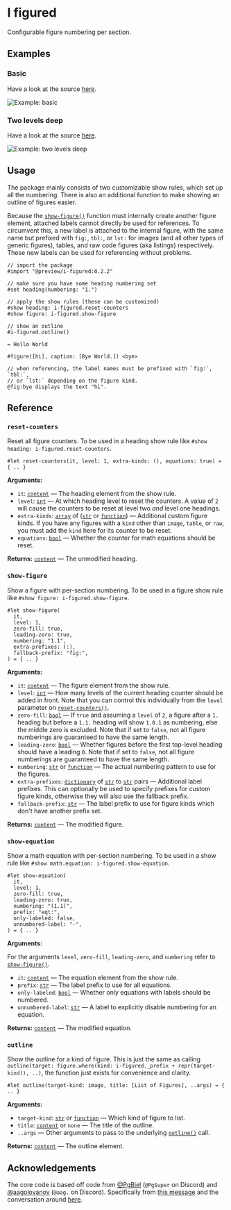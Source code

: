 # I figured

Configurable figure numbering per section.

## Examples

### Basic

Have a look at the source [here](./examples/basic.typ).

![Example: basic](./examples/basic.png)

### Two levels deep

Have a look at the source [here](./examples/level-two.typ).

![Example: two levels deep](./examples/level-two.png)

## Usage

The package mainly consists of two customizable show rules, which set up all the
numbering. There is also an additional function to make showing an outline of
figures easier.

Because the [`show-figure()`](#show-figure) function must internally create
another figure element, attached labels cannot directly be used for references.
To circumvent this, a new label is attached to the internal figure, with the
same name but prefixed with `fig:`, `tbl:`, or `lst:` for images (and all other
types of generic figures), tables, and raw code figures (aka listings)
respectively. These new labels can be used for referencing without problems.

```typ
// import the package
#import "@preview/i-figured:0.2.2"

// make sure you have some heading numbering set
#set heading(numbering: "1.")

// apply the show rules (these can be customized)
#show heading: i-figured.reset-counters
#show figure: i-figured.show-figure

// show an outline
#i-figured.outline()

= Hello World

#figure([hi], caption: [Bye World.]) <bye>

// when referencing, the label names must be prefixed with `fig:`, `tbl:`,
// or `lst:` depending on the figure kind.
@fig:bye displays the text "hi".
```

## Reference

### `reset-counters`

Reset all figure counters. To be used in a heading show rule like
`#show heading: i-figured.reset-counters`.

```typ
#let reset-counters(it, level: 1, extra-kinds: (), equations: true) = { .. }
```

**Arguments:**

- `it`: [`content`] &mdash; The heading element from the show rule.
- `level`: [`int`] &mdash; At which heading level to reset the counters. A value
  of `2` will cause the counters to be reset at level two _and_ level one
  headings.
- `extra-kinds`: [`array`] of ([`str`] or [`function`]) &mdash; Additional
  custom figure kinds. If you have any figures with a `kind` other than `image`,
  `table`, or `raw`, you must add the `kind` here for its counter to be reset.
- `equations`: [`bool`] &mdash; Whether the counter for math equations should be
  reset.

**Returns:** [`content`] &mdash; The unmodified heading.

### `show-figure`

Show a figure with per-section numbering. To be used in a figure show rule like
`#show figure: i-figured.show-figure`.

```typ
#let show-figure(
  it,
  level: 1,
  zero-fill: true,
  leading-zero: true,
  numbering: "1.1",
  extra-prefixes: (:),
  fallback-prefix: "fig:",
) = { .. }
```

**Arguments:**

- `it`: [`content`] &mdash; The figure element from the show rule.
- `level`: [`int`] &mdash; How many levels of the current heading counter should
  be added in front. Note that you can control this individually from the
  `level` parameter on [`reset-counters()`](#reset-counters).
- `zero-fill`: [`bool`] &mdash; If `true` and assuming a `level` of `2`, a
  figure after a `1.` heading but before a `1.1.` heading will show `1.0.1` as
  numbering, else the middle zero is excluded. Note that if set to `false`, not
  all figure numberings are guaranteed to have the same length.
- `leading-zero`: [`bool`] &mdash; Whether figures before the first top-level
  heading should have a leading `0`. Note that if set to `false`, not all figure
  numberings are guaranteed to have the same length.
- `numbering`: [`str`] or [`function`] &mdash; The actual numbering pattern to
  use for the figures.
- `extra-prefixes`: [`dictionary`] of [`str`] to [`str`] pairs &mdash;
  Additional label prefixes. This can optionally be used to specify prefixes for
  custom figure kinds, otherwise they will also use the fallback prefix.
- `fallback-prefix`: [`str`] &mdash; The label prefix to use for figure kinds
  which don't have another prefix set.

**Returns:** [`content`] &mdash; The modified figure.

### `show-equation`

Show a math equation with per-section numbering. To be used in a show rule like
`#show math.equation: i-figured.show-equation`.

```typ
#let show-equation(
  it,
  level: 1,
  zero-fill: true,
  leading-zero: true,
  numbering: "(1.1)",
  prefix: "eqt:",
  only-labeled: false,
  unnumbered-label: "-",
) = { .. }
```

**Arguments:**

For the arguments `level`, `zero-fill`, `leading-zero`, and `numbering` refer to
[`show-figure()`](#show-figure).

- `it`: [`content`] &mdash; The equation element from the show rule.
- `prefix`: [`str`] &mdash; The label prefix to use for all equations.
- `only-labeled`: [`bool`] &mdash; Whether only equations with labels should be
  numbered.
- `unnumbered-label`: [`str`] &mdash; A label to explicitly disable numbering
  for an equation.

**Returns:** [`content`] &mdash; The modified equation.

### `outline`

Show the outline for a kind of figure. This is just the same as calling
`outline(target: figure.where(kind: i-figured._prefix + repr(target-kind)), ..)`,
the function just exists for convenience and clarity.

```typ
#let outline(target-kind: image, title: [List of Figures], ..args) = { .. }
```

**Arguments:**

- `target-kind`: [`str`] or [`function`] &mdash; Which kind of figure to list.
- `title`: [`content`] or `none` &mdash; The title of the outline.
- `..args` &mdash; Other arguments to pass to the underlying
  [`outline()`](https://typst.app/docs/reference/meta/outline/) call.

**Returns:** [`content`] &mdash; The outline element.

[`str`]: https://typst.app/docs/reference/foundations/str/
[`int`]: https://typst.app/docs/reference/foundations/int/
[`bool`]: https://typst.app/docs/reference/foundations/bool/
[`content`]: https://typst.app/docs/reference/foundations/content/
[`function`]: https://typst.app/docs/reference/foundations/function/
[`array`]: https://typst.app/docs/reference/foundations/array/
[`dictionary`]: https://typst.app/docs/reference/foundations/dictionary/

## Acknowledgements

The core code is based off code from [@PgBiel](https://github.com/PgBiel)
(`@PgSuper` on Discord) and [@aagolovanov](https://github.com/aagolovanov)
(`@aag.` on Discord). Specifically from
[this message](https://discord.com/channels/1054443721975922748/1088371919725793360/1158534418760224809)
and the conversation around
[here](https://discord.com/channels/1054443721975922748/1088371919725793360/1159172567282749561).

